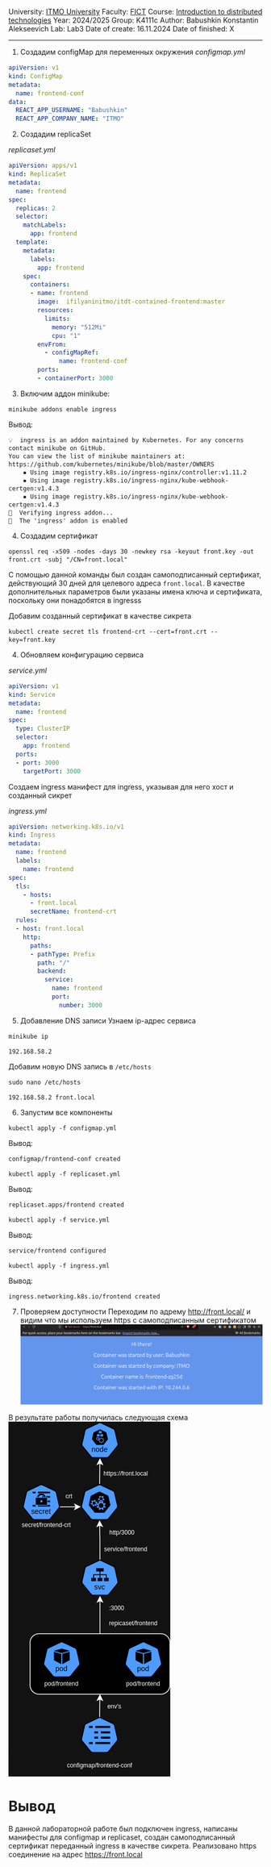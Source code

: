 University: [ITMO University](https://itmo.ru/ru/)
Faculty: [FICT](https://fict.itmo.ru)
Course: [Introduction to distributed technologies](https://github.com/itmo-ict-faculty/introduction-to-distributed-technologies)
Year: 2024/2025
Group: K4111c
Author: Babushkin Konstantin Alekseevich
Lab: Lab3
Date of create: 16.11.2024
Date of finished: X

---

1. Создадим configMap для переменных окружения
*configmap.yml*
```yml
apiVersion: v1
kind: ConfigMap
metadata:
  name: frontend-conf
data:
  REACT_APP_USERNAME: "Babushkin"
  REACT_APP_COMPANY_NAME: "ITMO"
```
2. Создадим replicaSet

*replicaset.yml*
```yml
apiVersion: apps/v1
kind: ReplicaSet
metadata:
  name: frontend
spec:
  replicas: 2
  selector:
    matchLabels:
      app: frontend
  template:
    metadata:
      labels:
        app: frontend
    spec:
      containers:
      - name: frontend
        image:  ifilyaninitmo/itdt-contained-frontend:master
        resources:
          limits:
            memory: "512Mi"
            cpu: "1"
        envFrom:
          - configMapRef:
              name: frontend-conf
        ports:
        - containerPort: 3000
```

3. Включим аддон minikube:
```
minikube addons enable ingress
```

Вывод:
```
💡  ingress is an addon maintained by Kubernetes. For any concerns contact minikube on GitHub.
You can view the list of minikube maintainers at: https://github.com/kubernetes/minikube/blob/master/OWNERS
    ▪ Using image registry.k8s.io/ingress-nginx/controller:v1.11.2
    ▪ Using image registry.k8s.io/ingress-nginx/kube-webhook-certgen:v1.4.3
    ▪ Using image registry.k8s.io/ingress-nginx/kube-webhook-certgen:v1.4.3
🔎  Verifying ingress addon...
🌟  The 'ingress' addon is enabled
```

4. Создадим сертификат
```
openssl req -x509 -nodes -days 30 -newkey rsa -keyout front.key -out front.crt -subj "/CN=front.local"
```
С помощью данной команды был создан самоподписанный сертификат, действующий 30 дней для целевого адреса `front.local`. В качестве дополнительных параметров были указаны имена ключа и сертификата, поскольку они понадобятся в ingresss

Добавим созданный сертификат в качестве сикрета
```
kubectl create secret tls frontend-crt --cert=front.crt --key=front.key
```

4. Обновляем конфигурацию сервиса

*service.yml*
```yml
apiVersion: v1
kind: Service
metadata:
  name: frontend
spec:
  type: ClusterIP
  selector:
    app: frontend
  ports:
  - port: 3000
    targetPort: 3000
```

Создаем ingress манифест для ingress, указывая для него хост и созданный сикрет

*ingress.yml*
```yml
apiVersion: networking.k8s.io/v1
kind: Ingress
metadata:
  name: frontend
  labels:
    name: frontend
spec:
  tls:
    - hosts: 
      - front.local
      secretName: frontend-crt
  rules:
  - host: front.local
    http:
      paths:
      - pathType: Prefix
        path: "/"
        backend:
          service:
            name: frontend
            port: 
              number: 3000
```

5. Добавление DNS записи
Узнаем ip-адрес сервиса

```
minikube ip
```

```
192.168.58.2
```

Добавим новую DNS запись в `/etc/hosts`

```
sudo nano /etc/hosts
```

```
192.168.58.2 front.local
```

6. Запустим все компоненты
```
kubectl apply -f configmap.yml 
```

Вывод:
```
configmap/frontend-conf created
```

```
kubectl apply -f replicaset.yml 
```

Вывод:
```
replicaset.apps/frontend created
```

```
kubectl apply -f service.yml 
```

Вывод:
```
service/frontend configured
```

```
kubectl apply -f ingress.yml
```

Вывод:
```
ingress.networking.k8s.io/frontend created
```


7. Проверяем доступности
Переходим по адрему http://front.local/ и видим что мы используем https с самоподписанным сертификатом
![image](./content/1.png)

В результате работы получилась следующая схема
![image](./content/lab3.drawio.png)

# Вывод

В данной лабораторной работе был подключен ingress, написаны манифесты для configmap и replicaset, создан самоподписанный сертификат переданный ingress в качестве сикрета. Реализовано https соединение на адрес https://front.local
